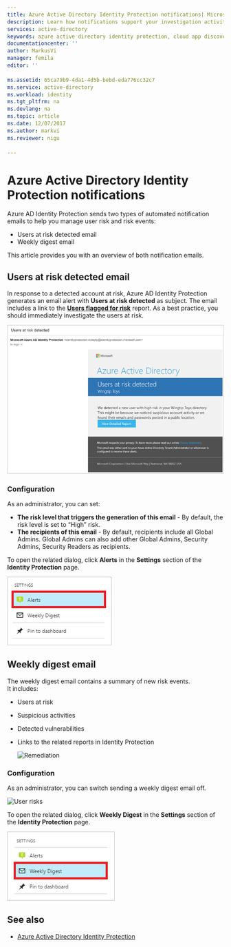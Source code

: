 ```yaml
---
title: Azure Active Directory Identity Protection notifications| Microsoft Docs
description: Learn how notifications support your investigation activities.
services: active-directory
keywords: azure active directory identity protection, cloud app discovery, managing applications, security, risk, risk level, vulnerability, security policy
documentationcenter: ''
author: MarkusVi
manager: femila
editor: ''

ms.assetid: 65ca79b9-4da1-4d5b-bebd-eda776cc32c7
ms.service: active-directory
ms.workload: identity
ms.tgt_pltfrm: na
ms.devlang: na
ms.topic: article
ms.date: 12/07/2017
ms.author: markvi
ms.reviewer: nigu

---
```

# Azure Active Directory Identity Protection notifications

Azure AD Identity Protection sends two types of automated notification emails to help you manage user risk and risk events:

- Users at risk detected email
- Weekly digest email

This article provides you with an overview of both notification emails.


## Users at risk detected email

In response to a detected account at risk, Azure AD Identity Protection generates an email alert with **Users at risk detected** as subject. The email includes a link to the **[Users flagged for risk](active-directory-reporting-security-user-at-risk.md)** report. As a best practice, you should immediately investigate the users at risk.

![Users at risk detected email](./media/active-directory-identityprotection-notifications/01.png)


### Configuration

As an administrator, you can set:

- **The risk level that triggers the generation of this email** - By default, the risk level is set to “High” risk.
- **The recipients of this email** - By default, recipients include all Global Admins. Global Admins can also add other Global Admins, Security Admins, Security Readers as recipients.  


To open the related dialog, click **Alerts** in the **Settings** section of the **Identity Protection** page.

![Users at risk detected email](./media/active-directory-identityprotection-notifications/05.png)


## Weekly digest email

The weekly digest email contains a summary of new risk events.  
It includes:

- Users at risk

- Suspicious activities

- Detected vulnerabilities

- Links to the related reports in Identity Protection

    ![Remediation](./media/active-directory-identityprotection-notifications/400.png "Remediation")

### Configuration

As an administrator, you can switch sending a weekly digest email off.

![User risks](./media/active-directory-identityprotection-notifications/62.png "User risks")

To open the related dialog, click **Weekly Digest** in the **Settings** section of the **Identity Protection** page.

![Users at risk detected email](./media/active-directory-identityprotection-notifications/04.png)


## See also

- [Azure Active Directory Identity Protection](active-directory-identityprotection.md)
